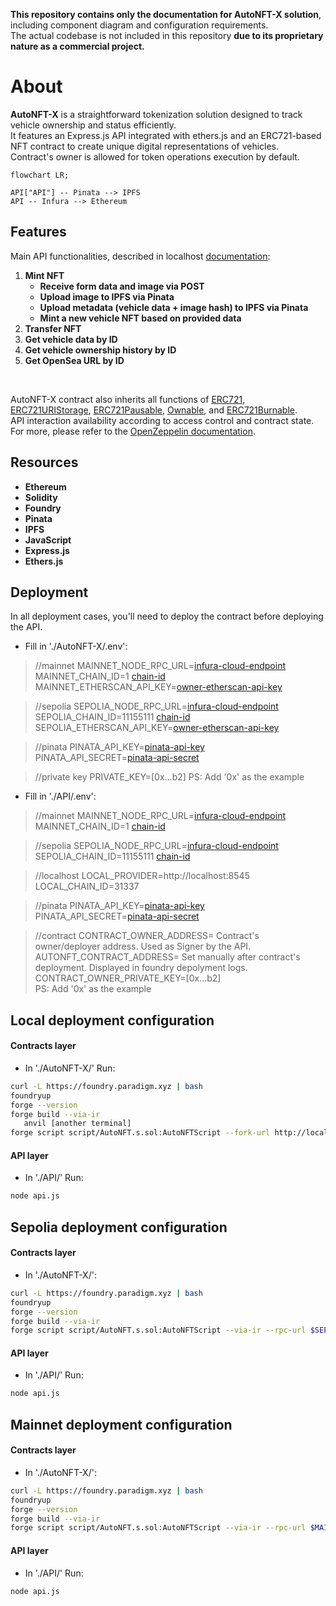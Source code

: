 **This repository contains only the documentation for AutoNFT-X solution**, including component diagram and configuration requirements. <br>The actual codebase is not included in this repository **due to its proprietary nature as a commercial project.**

# About

**AutoNFT-X** is a straightforward tokenization solution designed to track vehicle ownership and status efficiently.<br>It features an Express.js API integrated with ethers.js and an ERC721-based NFT contract to create unique digital representations of vehicles.<br>Contract's owner is allowed for token operations execution by default.

```mermaid
flowchart LR;

API["API"] -- Pinata --> IPFS
API -- Infura --> Ethereum
```

## Features

Main API functionalities, described in localhost [documentation](https://localhost:3000/api-docs/#/):

1. **Mint NFT**
   - **Receive form data and image via POST**
   - **Upload image to IPFS via Pinata**
   - **Upload metadata (vehicle data + image hash) to IPFS via Pinata**
   - **Mint a new vehicle NFT based on provided data**
2. **Transfer NFT**
3. **Get vehicle data by ID**
4. **Get vehicle ownership history by ID**
5. **Get OpenSea URL by ID**

<br>

AutoNFT-X contract also inherits all functions of [ERC721](https://github.com/OpenZeppelin/openzeppelin-contracts/blob/master/contracts/token/ERC721/ERC721.sol), [ERC721URIStorage](https://github.com/OpenZeppelin/openzeppelin-contracts/blob/master/contracts/token/ERC721/extensions/ERC721URIStorage.sol), [ERC721Pausable](https://github.com/OpenZeppelin/openzeppelin-contracts/blob/master/contracts/token/ERC721/extensions/ERC721Pausable.sol), [Ownable](https://github.com/OpenZeppelin/openzeppelin-contracts/blob/master/contracts/access/Ownable.sol), and [ERC721Burnable](https://github.com/OpenZeppelin/openzeppelin-contracts/blob/master/contracts/token/ERC721/extensions/ERC721Burnable.sol). <br>API interaction availability according to access control and contract state. For more, please refer to the [OpenZeppelin documentation](https://docs.openzeppelin.com/contracts/4.x/).

## Resources

- **Ethereum**
- **Solidity**
- **Foundry**
- **Pinata**
- **IPFS**
- **JavaScript**
- **Express.js**
- **Ethers.js**<br>

## Deployment

In all deployment cases, you'll need to deploy the contract before deploying the API.

- Fill in './AutoNFT-X/.env':

> //mainnet
> MAINNET_NODE_RPC_URL=[infura-cloud-endpoint](https://docs.infura.io/api/network-endpoints)<br>
> MAINNET_CHAIN_ID=1 [chain-id](https://docs.infura.io/infura/networks/sepolia)<br>
> MAINNET_ETHERSCAN_API_KEY=[owner-etherscan-api-key](https://docs.etherscan.io/getting-started/viewing-api-usage-statistics)<br>

> //sepolia
> SEPOLIA_NODE_RPC_URL=[infura-cloud-endpoint](https://docs.infura.io/api/network-endpoints)<br>
> SEPOLIA_CHAIN_ID=11155111 [chain-id](https://docs.infura.io/infura/networks/sepolia)<br>
> SEPOLIA_ETHERSCAN_API_KEY=[owner-etherscan-api-key](https://docs.etherscan.io/getting-started/viewing-api-usage-statistics)<br>

> //pinata
> PINATA_API_KEY=[pinata-api-key](https://knowledge.pinata.cloud/en/articles/6191471-how-to-create-an-pinata-api-key)<br>
> PINATA_API_SECRET=[pinata-api-secret](https://knowledge.pinata.cloud/en/articles/6191471-how-to-create-an-pinata-api-key)<br>

> //private key
> PRIVATE_KEY=[0x...b2] PS: Add '0x' as the example<br>

- Fill in './API/.env':

> //mainnet
> MAINNET_NODE_RPC_URL=[infura-cloud-endpoint](https://docs.infura.io/api/network-endpoints)<br>
> MAINNET_CHAIN_ID=1 [chain-id](https://docs.infura.io/infura/networks/sepolia)<br>

> //sepolia
> SEPOLIA_NODE_RPC_URL=[infura-cloud-endpoint](https://docs.infura.io/api/network-endpoints)<br>
> SEPOLIA_CHAIN_ID=11155111 [chain-id](https://docs.infura.io/infura/networks/sepolia)<br>

> //localhost
> LOCAL_PROVIDER=http://localhost:8545<br>
> LOCAL_CHAIN_ID=31337<br>

> //pinata
> PINATA_API_KEY=[pinata-api-key](https://knowledge.pinata.cloud/en/articles/6191471-how-to-create-an-pinata-api-key)<br>
> PINATA_API_SECRET=[pinata-api-secret](https://knowledge.pinata.cloud/en/articles/6191471-how-to-create-an-pinata-api-key)<br>

> //contract
> CONTRACT_OWNER_ADDRESS= Contract's owner/deployer address. Used as Signer by the API.<br>
> AUTONFT_CONTRACT_ADDRESS= Set manually after contract's deployment. Displayed in foundry depolyment logs.<br>
> CONTRACT_OWNER_PRIVATE_KEY=[0x...b2]<br> PS: Add '0x' as the example<br>

## Local deployment configuration

#### Contracts layer

- In './AutoNFT-X/' Run:

```bash
curl -L https://foundry.paradigm.xyz | bash
foundryup
forge --version
forge build --via-ir
   anvil [another terminal]
forge script script/AutoNFT.s.sol:AutoNFTScript --fork-url http://localhost:8545 --broadcast
```

#### API layer

- In './API/' Run:

```bash
node api.js
```

## Sepolia deployment configuration

#### Contracts layer

- In './AutoNFT-X/':

```bash
curl -L https://foundry.paradigm.xyz | bash
foundryup
forge --version
forge build --via-ir
forge script script/AutoNFT.s.sol:AutoNFTScript --via-ir --rpc-url $SEPOLIA_NODE_RPC_URL --broadcast --verify --etherscan-api-key $SEPOLIA_ETHERSCAN_API_KEY
```

#### API layer

- In './API/' Run:

```bash
node api.js
```

## Mainnet deployment configuration

#### Contracts layer

- In './AutoNFT-X/':

```bash
curl -L https://foundry.paradigm.xyz | bash
foundryup
forge --version
forge build --via-ir
forge script script/AutoNFT.s.sol:AutoNFTScript --via-ir --rpc-url $MAINNET_NODE_RPC_URL --broadcast --verify --etherscan-api-key $MAINNET_ETHERSCAN_API_KEY
```

#### API layer

- In './API/' Run:

```bash
node api.js
```
